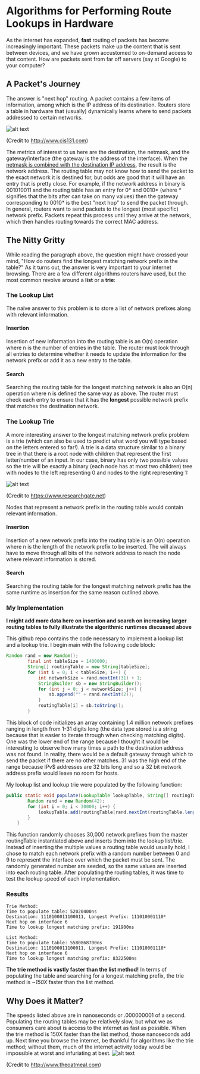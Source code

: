 # Algorithms for Performing Route Lookups in Hardware
As the internet has expanded, **fast** routing of packets has become increasingly important. These packets make up the content that is sent between devices, and we have grown accustomed to on-demand access to that content. How are packets sent from far off servers (say at Google) to your computer?

## A Packet's Journey
The answer is "next hop" routing. A packet contains a few items of information, among which is the IP address of its destination. Routers store a table in hardware that (usually) dynamically learns where to send packets addressed to certain networks.

![alt text](http://www.cis131.com/mediawiki/images/a/af/Cis131-fig12-3.jpg)

(Credit to http://www.cis131.com)

The metrics of interest to us here are the destination, the netmask, and the gateway/interface (the gateway is the address of the interface). When the [netmask is combined with the destination IP address](https://www.webopedia.com/TERM/S/subnet_mask.html), the result is the network address. The routing table may not know how to send the packet to the exact network it is destined for, but odds are good that it will have an entry that is pretty close. For example, if the network address in binary is 001010011 and the routing table has an entry for 0* and 0010* (where * signifies that the bits after can take on many values) then the gateway corresponding to 0010* is the best "next hop" to send the packet through. In general, routers want to send packets to the longest (most specific) network prefix. Packets repeat this process until they arrive at the network, which then handles routing towards the correct MAC address.

## The Nitty Gritty
While reading the paragraph above, the question might have crossed your mind, "How do routers find the longest matching network prefix in the table?" As it turns out, the answer is very important to your internet browsing. There are a few different algorithms routers have used, but the most common revolve around a **list** or a **trie**:

### The Lookup List
The naïve answer to this problem is to store a list of network prefixes along with relevant information.
#### Insertion
Insertion of new information into the routing table is an O(n) operation where n is the number of entries in the table. The router must look through all entries to determine whether it needs to update the information for the network prefix or add it as a new entry to the table.
#### Search
Searching the routing table for the longest matching network is also an O(n) operation where n is defined the same way as above. The router must check each entry to ensure that it has the __longest__ possible network prefix that matches the destination network.

### The Lookup Trie
A more interesting answer to the longest matching network prefix problem is a trie (which can also be used to predict what word you will type based on the letters entered so far!). A trie is a data structure similar to a binary tree in that there is a root node with children that represent the first letter/number of an input. In our case, binary has only two possible values so the trie will be exactly a binary (each node has at most two children) tree with nodes to the left representing 0 and nodes to the right representing 1:

![alt text](https://www.researchgate.net/profile/Hyesook_Lim/publication/224116488/figure/fig1/AS:302885238788097@1449224876335/The-binary-trie-for-an-example-set-of-prefixes.png)

(Credit to https://www.researchgate.net)

Nodes that represent a network prefix in the routing table would contain relevant information.
#### Insertion
Insertion of a new network prefix into the routing table is an O(n) operation where n is the length of the network prefix to be inserted. The will always have to move through all bits of the network address to reach the node where relevant information is stored.
#### Search
Searching the routing table for the longest matching network prefix has the same runtime as insertion for the same reason outlined above.

### My Implementation
**I might add more data here on insertion and search on increasing larger routing tables to fully illustrate the algorithmic runtimes discussed above**

This github repo contains the code necessary to implement a lookup list and a lookup trie. I begin main with the following code block:
```java
Random rand = new Random();
        final int tableSize = 1400000;
        String[] routingTable = new String[tableSize];
        for (int i = 0; i < tableSize; i++) {
            int networkSize = rand.nextInt(31) + 1;
            StringBuilder sb = new StringBuilder();
            for (int j = 0; j < networkSize; j++) {
                sb.append("" + rand.nextInt(2));
            }
            routingTable[i] = sb.toString();
        }
```
This block of code initializes an array containing 1.4 million network prefixes ranging in length from 1-31 digits long (the data type stored is a string because that is easier to iterate through when checking matching digits). One was the lower end of the range because I thought it would be interesting to observe how many times a path to the destination address was not found. In reality, there would be a default gateway through which to send the packet if there are no other matches. 31 was the high end of the range because IPv$ addresses are 32 bits long and so a 32 bit network address prefix would leave no room for hosts.

My lookup list and lookup trie were populated by the following function:
```java
public static void populate(LookupTable lookupTable, String[] routingTable) {
        Random rand = new Random(42);
        for (int i = 0; i < 30000; i++) {
            lookupTable.add(routingTable[rand.nextInt(routingTable.length)], rand.nextInt(10));
        }
    }
```
This function randomly chooses 30,000 network prefixes from the master routingTable instantiated above and inserts them into the lookup list/trie. Instead of inserting the multiple values a routing table would usually hold, I chose to match each network prefix with a random number between 0 and 9 to represent the interface over which the packet must be sent. The randomly generated number are seeded, so the same values are inserted into each routing table. After populating the routing tables, it was time to test the lookup speed of each implementation.

### Results
```
Trie Method:
Time to populate table: 52020400ns
Destination: 1110100011100011, Longest Prefix: 111010001110*
Next hop on interface 6
Time to lookup longest matching prefix: 191900ns

List Method:
Time to populate table: 5580868700ns
Destination: 1110100011100011, Longest Prefix: 111010001110*
Next hop on interface 6
Time to lookup longest matching prefix: 8322500ns
```

**The trie method is vastly faster than the list method!** In terms of populating the table and searching for a longest matching prefix, the trie method is _~150X_ faster than the list method.

## Why Does it Matter?
The speeds listed above are in nanoseconds or .000000001 of a second. Populating the routing tables may be relatively slow, but what we as consumers care about is access to the internet as fast as possible. When the trie method is 150X faster than the list method, those nanoseconds add up. Next time you browse the internet, be thankful for algorithms like the trie method; without them, much of the internet activity today would be impossible at worst and infuriating at best.
![alt text](http://www.gotfunnypictures.com/wp-content/uploads/2014/07/internet-speed-rage.jpg)

(Credit to http://www.theoatmeal.com)
